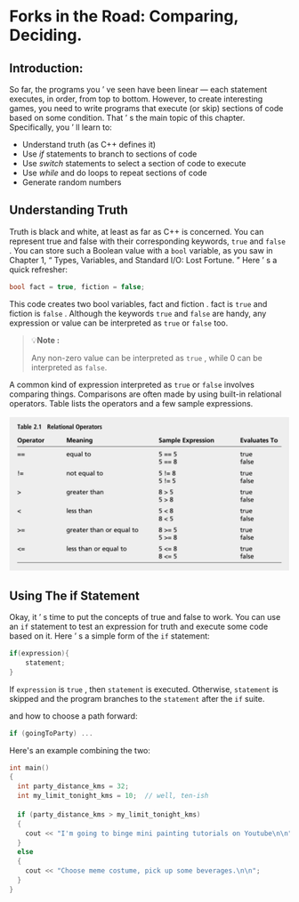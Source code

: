 # Forks in the Road: Comparing, Deciding. 

## Introduction:
So far, the programs you ’ ve seen have been linear — each statement executes, in order, from top to bottom. However, to create interesting games, you need to write programs that execute (or skip) sections of code based on some condition. That ’ s the main topic of this chapter. Specifically, you ’ ll learn to:

- Understand truth (as C++ defines it) 
- Use *if* statements to branch to sections of code 
- Use *switch* statements to select a section of code to execute 
- Use *while* and do loops to repeat sections of code 
- Generate random numbers

## Understanding Truth

Truth is black and white, at least as far as C++ is concerned. You can represent true and false with their corresponding keywords, `true` and `false` . You can store such a Boolean value with a `bool` variable, as you saw in Chapter 1, “ Types, Variables, and Standard I/O: Lost Fortune. ” Here ’ s a quick refresher:

```c++
bool fact = true, fiction = false;
```

This code creates two bool variables, fact and fiction . fact is `true` and fiction is `false` . Although the keywords `true` and `false` are handy, any expression or value can be interpreted as `true` or `false` too.

> 💡**Note :**
>
> Any non-zero value can be interpreted as `true` , while 0 can be interpreted as `false`.

A common kind of expression interpreted as `true` or `false` involves comparing things. Comparisons are often made by using built-in relational operators. Table lists the operators and a few sample expressions.

<p align="center">
<img src="assets/img.png"/>
</p>


## Using The if Statement

Okay, it ’ s time to put the concepts of true and false to work. You can use an `if` statement to test an expression for truth and execute some code based on it. Here ’ s a simple form of the `if` statement:
```c++
if(expression){
    statement;
}
```

If `expression` is `true` , then `statement` is executed. Otherwise, `statement` is skipped and the program branches to the `statement` after the `if` suite.

and how to choose a path forward:

```c++
if (goingToParty) ...
```

Here's an example combining the two:

```c++
int main()
{
  int party_distance_kms = 32;
  int my_limit_tonight_kms = 10;  // well, ten-ish

  if (party_distance_kms > my_limit_tonight_kms)
  {
    cout << "I'm going to binge mini painting tutorials on Youtube\n\n";
  }
  else
  {
    cout << "Choose meme costume, pick up some beverages.\n\n";
  }
}
```
